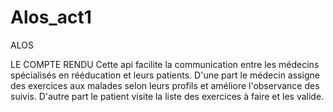 # Alos_act1
ALOS

LE COMPTE RENDU 
Cette api facilite la communication entre les médecins spécialisés en rééducation et leurs patients. D'une part le médecin assigne des exercices aux malades selon leurs profils et améliore l'observance des suivis. D'autre part le patient visite la liste des exercices à faire et les valide.
